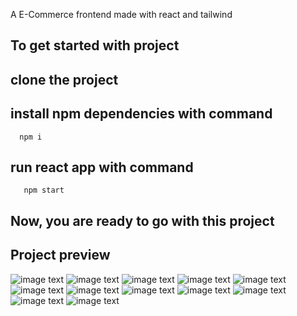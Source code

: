  A E-Commerce frontend made with react and tailwind

## To get started with project
  ## clone the project 
 ## install npm dependencies with command
      npm i
 ##   run react app with command
       npm start
## Now, you are ready to go with this project
## Project preview

![image text](https://github.com/Shresthadev403/Tokari/blob/master/preview/1.png)
![image text](https://github.com/Shresthadev403/Tokari/blob/master/preview/2.png)
![image text](https://github.com/Shresthadev403/Tokari/blob/master/preview/3.png)
![image text](https://github.com/Shresthadev403/Tokari/blob/master/preview/4.png)
![image text](https://github.com/Shresthadev403/Tokari/blob/master/preview/5.png)
![image text](https://github.com/Shresthadev403/Tokari/blob/master/preview/6.png)
![image text](https://github.com/Shresthadev403/Tokari/blob/master/preview/7.png)
![image text](https://github.com/Shresthadev403/Tokari/blob/master/preview/8.png)
![image text](https://github.com/Shresthadev403/Tokari/blob/master/preview/9.png)
![image text](https://github.com/Shresthadev403/Tokari/blob/master/preview/10.png)
![image text](https://github.com/Shresthadev403/Tokari/blob/master/preview/11.png)
![image text](https://github.com/Shresthadev403/Tokari/blob/master/preview/12.png)

